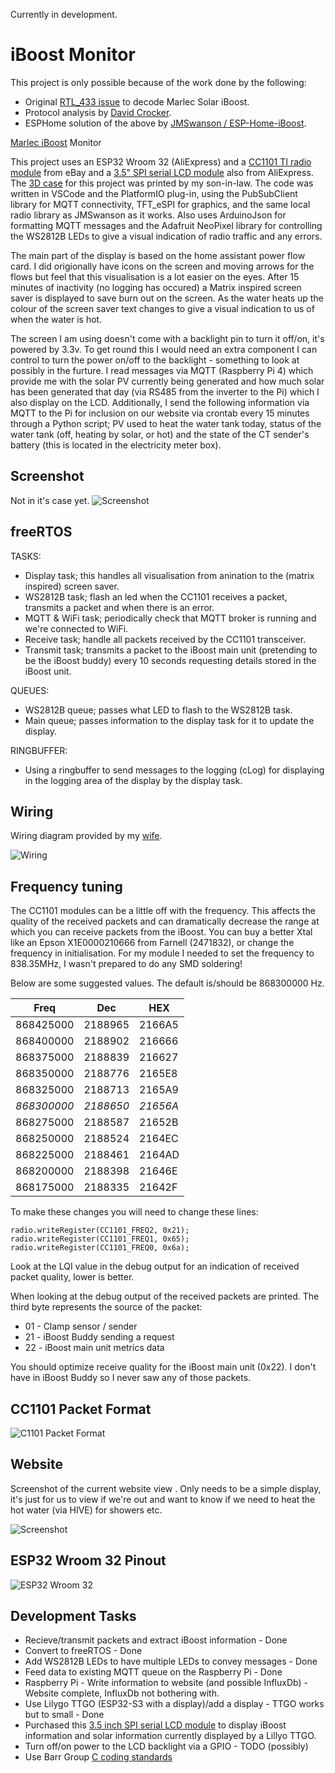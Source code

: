 Currently in development. 

# iBoost Monitor

This project is only possible because of the work done by the following:
- Original [RTL_433 issue](https://github.com/merbanan/rtl_433/issues/1739) to decode Marlec Solar iBoost.
- Protocol analysis by [David Crocker](https://miscsolutions.wordpress.com/2022/10/02/home-energy-management-system-part-2-hacking-the-iboost-protocol/).
- ESPHome solution of the above by [JMSwanson / ESP-Home-iBoost](https://github.com/JNSwanson/ESP-Home-iBoost). 

[Marlec iBoost](https://www.marlec.co.uk/product/solar-iboost/) Monitor 

This project uses an ESP32 Wroom 32 (AliExpress) and a [CC1101 TI radio module](https://www.ti.com/lit/ds/symlink/cc1100.pdf) from eBay and a [3.5" SPI serial LCD module](https://www.aliexpress.us/item/1005001999296476.html) also from AliExpress.  The [3D case](https://www.thingiverse.com/thing:4947913) for this project was printed by my son-in-law.  The code was written in VSCode and the PlatformIO plug-in, using the PubSubClient library for MQTT connectivity, TFT_eSPI for graphics, and the same local radio library as JMSwanson as it works.  Also uses ArduinoJson for formatting MQTT messages and the Adafruit NeoPixel library for controlling the WS2812B LEDs to give a visual indication of radio traffic and any errors.

The main part of the display is based on the home assistant power flow card.  I did origionally have icons on the screen and moving arrows for the flows but feel that this visualisation is a lot easier on the eyes.  After 15 minutes of inactivity (no logging has occured) a Matrix inspired screen saver is displayed to save burn out on the screen.  As the water heats up the colour of the screen saver text changes to give a visual indication to us of when the water is hot.  

The screen I am using doesn't come with a backlight pin to turn it off/on, it's powered by 3.3v.  To get round this I would need an extra component I can control to turn the power on/off to the backlight - something to look at possibly in the furture.  I read messages via MQTT (Raspberry Pi 4) which provide me with the solar PV currently being generated and how much solar has been generated that day (via RS485 from the inverter to the Pi) which I also display on the LCD.  Additionally, I send the following information via MQTT to the Pi for inclusion on our website via crontab every 15 minutes through a Python script; PV used to heat the water tank today, status of the water tank (off, heating by solar, or hot) and the state of the CT sender's battery (this is located in the electricity meter box).

## Screenshot
Not in it's case yet.
![Screenshot](./images/emon-display.jpg)

## freeRTOS 
TASKS:
- Display task; this handles all visualisation from anination to the (matrix inspired) screen saver.
- WS2812B task; flash an led when the CC1101 receives a packet, transmits a packet and when there is an error.
- MQTT & WiFi task; periodically check that MQTT broker is running and we're connected to WiFi.
- Receive task; handle all packets received by the CC1101 transceiver.
- Transmit task; transmits a packet to the iBoost main unit (pretending to be the iBoost buddy) every 10 seconds requesting details stored in the iBoost unit.

QUEUES:
- WS2812B queue; passes what LED to flash to the WS2812B task.
- Main queue; passes information to the display task for it to update the display.

RINGBUFFER:
- Using a ringbuffer to send messages to the logging (cLog) for displaying in the logging area of the display by the display task.

## Wiring 
Wiring diagram provided by my [wife](https://www.redbubble.com/people/quirkytales/shop?artistUserName=quirkytales&collections=1925754&iaCode=all-departments&sortOrder=relevant).

![Wiring](./images/iBoostMonitor.png)

## Frequency tuning

The CC1101 modules can be a little off with the frequency.  This affects the quality of the received packets and can dramatically decrease the range at which you can receive packets from the iBoost.
You can buy a better Xtal like an Epson X1E0000210666 from Farnell (2471832), or change the frequency in initialisation. For my module I needed to set the frequency to 838.35MHz, I wasn't prepared to do any SMD soldering!

Below are some suggested values.  The default is/should be 868300000 Hz.

|    Freq   | Dec     | HEX    |
|:---------:|---------|--------|
| 868425000 | 2188965 | 2166A5 |
| 868400000 | 2188902 | 216666 |
| 868375000 | 2188839 | 216627 |
| 868350000 | 2188776 | 2165E8 |
| 868325000 | 2188713 | 2165A9 |
| *868300000* | *2188650* | *21656A* |
| 868275000 | 2188587 | 21652B |
| 868250000 | 2188524 | 2164EC |
| 868225000 | 2188461 | 2164AD |
| 868200000 | 2188398 | 21646E |
| 868175000 | 2188335 | 21642F |


To make these changes you will need to change these lines:
```
radio.writeRegister(CC1101_FREQ2, 0x21);
radio.writeRegister(CC1101_FREQ1, 0x65);
radio.writeRegister(CC1101_FREQ0, 0x6a);
```

Look at the LQI value in the debug output for an indication of received packet quality, lower is better.  

When looking at the debug output of the received packets are printed. The third byte represents the source of the packet:
- 01 - Clamp sensor / sender
- 21 - iBoost Buddy sending a request
- 22 - iBoost main unit metrics data

You should optimize receive quality for the iBoost main unit (0x22). I don't have in iBoost Buddy so I never saw any of those packets.

## CC1101 Packet Format

![C1101 Packet Format](./images/cc1101-packet-format.png)

## Website

Screenshot of the current website view .  Only needs to be a simple display, it's just for us to view if we're out and want to know if we need to heat the hot water (via HIVE) for showers etc.

![Screenshot](./images/website.png)

## ESP32 Wroom 32 Pinout

![ESP32 Wroom 32](./images/ESP32-pinout-30pins.png)

## Development Tasks

- Recieve/transmit packets and extract iBoost information - Done
- Convert to freeRTOS - Done
- Add WS2812B LEDs to have multiple LEDs to convey messages - Done
- Feed data to existing MQTT queue on the Raspberry Pi - Done
- Raspberry Pi - Write information to website (and possible InfluxDb) - Website complete, InfluxDb not bothering with.
- Use Lilygo TTGO (ESP32-S3 with a display)/add a display - TTGO works but to small - Done
- Purchased this [3.5 inch SPI serial LCD module]() to display iBoost information and solar information currently displayed by a Lillyo TTGO. 
- Turn off/on power to the LCD backlight via a GPIO - TODO (possibly)
- Use Barr Group [C coding standards](https://barrgroup.com/sites/default/files/barr_c_coding_standard_2018.pdf)